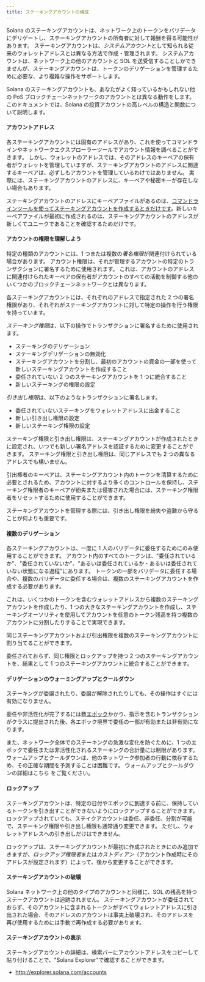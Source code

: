 ```yaml
---
title: ステーキングアカウントの構成
---
```


Solana のステーキングアカウントは、ネットワーク上のトークンをバリデータにデリゲートし、ステーキングアカウントの所有者に対して報酬を得る可能性があります。 ステーキングアカウントは、*システムアカウント*として知られる従来のウォレットアドレスとは異なる方法で作成・管理されます。 システムアカウントは、ネットワーク上の他のアカウントと SOL を送受信することしかできませんが、ステーキングアカウントは、トークンのデリゲーションを管理するために必要な、より複雑な操作をサポートします。

Solana のステーキングアカウントも、あなたがよく知っているかもしれない他の PoS ブロックチェーンネットワークのアカウントとは異なる動作をします。 このドキュメントでは、Solana の投資アカウントの高レベルの構造と関数について説明します。

#### アカウントアドレス

各ステーキングアカウントには固有のアドレスがあり、これを使ってコマンドラインやネットワークエクスプローラーツールでアカウント情報を調べることができます。 しかし、ウォレットのアドレスでは、そのアドレスのキーペアの保有者がウォレットを管理していますが、ステーキングアカウントのアドレスに関連するキーペアは、必ずしもアカウントを管理しているわけではありません。 実際には、ステーキングアカウントのアドレスに、キーペアや秘密キーが存在しない場合もあります。

ステーキングアカウントのアドレスにキーペアファイルがあるのは、[コマンドラインツールを使ってステーキングアカウントを作成するときだけです](../cli/delegate-stake.md#create-a-stake-account)。新しいキーペアファイルが最初に作成されるのは、ステーキングアカウントのアドレスが新しくてユニークであることを確認するためだけです。

#### アカウントの権限を理解しよう

特定の種類のアカウントには、1 つまたは複数の*署名権限*が関連付けられている場合があります。 アカウント権限は、それが管理するアカウントの特定のトランザクションに署名するために使用されます。 これは、アカウントのアドレスに関連付けられたキーペアの保有者がアカウントのすべての活動を制御する他のいくつかのブロックチェーンネットワークとは異なります。

各ステーキングアカウントには、それぞれのアドレスで指定された 2 つの署名権限があり、それぞれがステーキングアカウントに対して特定の操作を行う権限を持っています。

*ステーキング権限*は、以下の操作でトランザクションに署名するために使用されます。

- ステーキングのデリゲーション
- ステーキングデリゲーションの無効化
- ステーキングアカウントを分割し、最初のアカウントの資金の一部を使って新しいステーキングアカウントを作成すること
- 委任されていない 2 つのステーキングアカウントを 1 つに統合すること
- 新しいステーキングの権限の設定

*引き出し権限*は、以下のようなトランザクションに署名します。

- 委任されていないステーキングをウォレットアドレスに出金すること
- 新しい引き出し権限の設定
- 新しいステーキング権限の設定

ステーキング権限と引き出し権限は、ステーキングアカウントが作成されたときに設定され、いつでも新しい署名アドレスを認証するために変更することができます。 ステーキング権限と引き出し権限は、同じアドレスでも 2 つの異なるアドレスでも構いません。

引出権者のキーペアは、ステーキングアカウント内のトークンを清算するために必要とされるため、アカウントに対するより多くのコントロールを保持し、ステーキング権限者のキーペアが紛失または侵害された場合には、ステーキング権限者をリセットするために使用することができます。

ステーキングアカウントを管理する際には、引き出し権限を紛失や盗難から守ることが何よりも重要です。

#### 複数のデリゲーション

各ステーキングアカウントは、一度に 1 人のバリデータに委任するためにのみ使用することができます。 アカウント内のすべてのトークンは、"委任されているか"、"委任されていないか"、"あるいは委任されているか・あるいは委任されていない状態になる過程"にあります。 トークンの一部をバリデータに委任する場合や、複数のバリデータに委任する場合は、複数のステーキングアカウントを作成する必要があります。

これは、いくつかのトークンを含むウォレットアドレスから複数のステーキングアカウントを作成したり、1 つの大きなステーキングアカウントを作成し、ステーキングオーソリティを使用してアカウントを任意のトークン残高を持つ複数のアカウントに分割したりすることで実現できます。

同じステーキングアカウントおよび引出権限を複数のステーキングアカウントに割り当てることができます。

委任されておらず、同じ権限とロックアップを持つ 2 つのステーキングアカウントを、結果として 1 つのステーキングアカウントに統合することができます。

#### デリゲーションのウォーミングアップとクールダウン

ステーキングが委譲されたり、委譲が解除されたりしても、その操作はすぐには有効になりません。

委任や非活性化が完了するには数[エポック](../terminology.md#epoch)かかり、指示を含むトランザクションがクラスに提出された後、各エポック境界で委任の一部が有効または非有効になります。

また、ネットワーク全体でのステーキングの急激な変化を防ぐために、1 つのエポックで委任または非活性化されるステーキングの合計量には制限があります。 ウォームアップとクールダウンは、他のネットワーク参加者の行動に依存するため、その正確な期間を予測することは困難です。 ウォームアップとクールダウンの詳細はこちら [](../cluster/stake-delegation-and-rewards.md#stake-warmup-cooldown-withdrawal)をご覧ください。

#### ロックアップ

ステーキングアカウントは、特定の日付やエポックに到達する前に、保持しているトークンを引き出すことができないようにロックアップすることができます。 ロックアップされていても、ステイクアカウントは委任、非委任、分割が可能で、ステーキング権限や引き出し権限も通常通り変更できます。 ただし、ウォレットアドレスへの引き出しだけはできません。

ロックアップは、ステーキングアカウントが最初に作成されたときにのみ追加できますが、*ロックアップ権限者*または*カストディアン*（アカウント作成時にそのアドレスが設定されます）によって、後から変更することができます。

#### ステーキングアカウントの破壊

Solana ネットワーク上の他のタイプのアカウントと同様に、SOL の残高を持つステークアカウントは追跡されません。 ステーキングアカウントが委任されておらず、そのアカウントに含まれるトークンがすべてウォレットアドレスに引き出された場合、そのアドレスのアカウントは事実上破壊され、そのアドレスを再び使用するためには手動で再作成する必要があります。

#### ステーキングアカウントの表示

ステーキングアカウントの詳細は、検索バーにアカウントアドレスをコピーして貼り付けることで、"Solana Explorer"で確認することができます。

- http://explorer.solana.com/accounts
